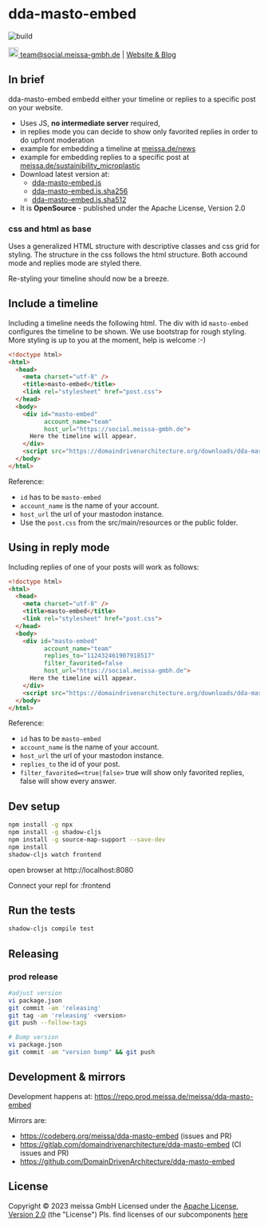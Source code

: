 # dda-masto-embed

![build](https://github.com/DomainDrivenArchitecture/dda-masto-embed/workflows/build-it/badge.svg)

[<img src="https://meissa-gmbh.de/img/community/Mastodon_Logotype.svg" width=20 alt="team@social.meissa-gmbh.de"> team@social.meissa-gmbh.de](https://social.meissa-gmbh.de/@team) | [Website & Blog](https://domaindrivenarchitecture.org)

## In brief

dda-masto-embed embedd either your timeline or replies to a specific post on your website.

* Uses JS, **no intermediate server** required,
* in replies mode you can decide to show only favorited replies in order to do upfront moderation
* example for embedding a timeline at [meissa.de/news](https://meissa.de/news/)
* example for embedding replies to a specific post at [meissa.de/sustainibility_microplastic](https://meissa.de/about-meissa/03plastik-aktion/)
* Download latest version at:
  * [dda-masto-embed.js](https://repo.prod.meissa.de/attachments/fd727528-0ab4-42d1-bade-8ff129997315)
  * [dda-masto-embed.js.sha256](https://repo.prod.meissa.de/attachments/fd727528-0ab4-42d1-bade-8ff129997315)
  * [dda-masto-embed.js.sha512](https://repo.prod.meissa.de/attachments/fd727528-0ab4-42d1-bade-8ff129997315)
* It is **OpenSource** - published under the Apache License, Version 2.0

### css and html as base

Uses a generalized HTML structure with descriptive classes and css grid for styling.
The structure in the css follows the html structure. Both accound mode and replies mode are styled there.

Re-styling your timeline should now be a breeze.

## Include a timeline

Including a timeline needs the following html. The div with id `masto-embed` configures the timeline to be shown.
We use bootstrap for rough styling. More styling is up to you at the moment, help is welcome :-)

```html
<!doctype html>
<html>
  <head>
    <meta charset="utf-8" />
    <title>masto-embed</title>
    <link rel="stylesheet" href="post.css">
  </head>
  <body>
    <div id="masto-embed" 
          account_name="team"
          host_url="https://social.meissa-gmbh.de">
      Here the timeline will appear.
    </div>
    <script src="https://domaindrivenarchitecture.org/downloads/dda-masto-embed.js"></script>
  </body>
</html>
```

Reference:

* `id` has to be `masto-embed`
* `account_name` is the name of your account.
* `host_url` the url of your mastodon instance.
* Use the `post.css` from the src/main/resources or the public folder. 

## Using in reply mode

Including replies of one of your posts will work as follows:

```html
<!doctype html>
<html>
  <head>
    <meta charset="utf-8" />
    <title>masto-embed</title>
    <link rel="stylesheet" href="post.css">
  </head>
  <body>
    <div id="masto-embed" 
          account_name="team"
          replies_to="112432461907918517"
          filter_favorited=false
          host_url="https://social.meissa-gmbh.de">
      Here the timeline will appear.
    </div>
    <script src="https://domaindrivenarchitecture.org/downloads/dda-masto-embed.js"></script>
  </body>
</html>
```

Reference:

* `id` has to be `masto-embed`
* `account_name` is the name of your account.
* `host_url` the url of your mastodon instance.
* `replies_to` the id of your post.
* `filter_favorited=<true|false>` true will show only favorited replies, false will show every answer.

## Dev setup

```bash
npm install -g npx
npm install -g shadow-cljs
npm install -g source-map-support --save-dev
npm install
shadow-cljs watch frontend
```

open browser at http://localhost:8080

Connect your repl for :frontend

## Run the tests

```bash
shadow-cljs compile test
```

## Releasing

### prod release

```bash
#adjust version
vi package.json
git commit -am 'releasing'
git tag -am 'releasing' <version>
git push --follow-tags

# Bump version
vi package.json
git commit -am "version bump" && git push
```

## Development & mirrors

Development happens at: https://repo.prod.meissa.de/meissa/dda-masto-embed

Mirrors are:

* https://codeberg.org/meissa/dda-masto-embed (issues and PR)
* https://gitlab.com/domaindrivenarchitecture/dda-masto-embed (CI issues and PR)
* https://github.com/DomainDrivenArchitecture/dda-masto-embed

## License

Copyright © 2023 meissa GmbH
Licensed under the [Apache License, Version 2.0](LICENSE) (the "License")
Pls. find licenses of our subcomponents [here](doc/SUBCOMPONENT_LICENSE)
